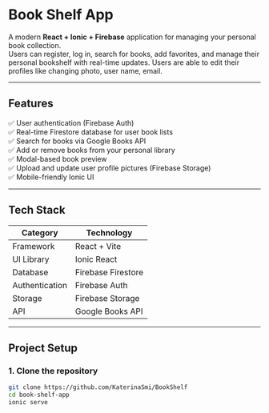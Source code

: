 #  Book Shelf App

A modern **React + Ionic + Firebase** application for managing your personal book collection.  
Users can register, log in, search for books, add favorites, and manage their personal bookshelf with real-time updates. Users are able to edit their profiles like changing photo, user name, email.

---

##  Features

✅ User authentication (Firebase Auth)  
✅ Real-time Firestore database for user book lists  
✅ Search for books via Google Books API  
✅ Add or remove books from your personal library  
✅ Modal-based book preview  
✅ Upload and update user profile pictures (Firebase Storage)  
✅ Mobile-friendly Ionic UI  

---

##  Tech Stack

| Category | Technology |
|-----------|-------------|
| Framework | React + Vite |
| UI Library | Ionic React |
| Database | Firebase Firestore |
| Authentication | Firebase Auth |
| Storage | Firebase Storage |
| API | Google Books API |


---

## Project Setup

### 1. Clone the repository
```bash
git clone https://github.com/KaterinaSmi/BookShelf
cd book-shelf-app
ionic serve
